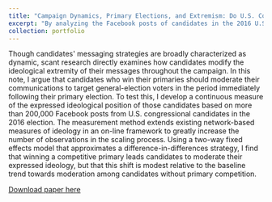 ```yaml
---
title: "Campaign Dynamics, Primary Elections, and Extremism: Do U.S. Congressional Candidates Moderate Their Message After Winning Their Primary?"
excerpt: "By analyzing the Facebook posts of candidates in the 2016 U.S. congressional election, I develop a continuous measure of the expressed ideological position of those candidates and evaluate whether the extremity of their positions shifts after a victorious primary contest."
collection: portfolio
---
```


Though candidates' messaging strategies are broadly characterized as dynamic, scant research directly examines how candidates modify the ideological extremity of their messages throughout the campaign. In this note, I argue that candidates who win their primaries should moderate their communications to target general-election voters in the period immediately following their primary election. To test this, I develop a continuous measure of the expressed ideological position of those candidates based on more than 200,000 Facebook posts from U.S. congressional candidates in the 2016 election. The measurement method extends existing network-based measures of ideology in an on-line framework to greatly increase the number of observations in the scaling process. Using a two-way fixed effects model that approximates a difference-in-differences strategy, I find that winning a competitive primary leads candidates to moderate their expressed ideology, but that this shift is modest relative to the baseline trend towards moderation among candidates without primary competition. 

[Download paper here](http://rydenbutler.github.io/files/post_scaling.pdf)